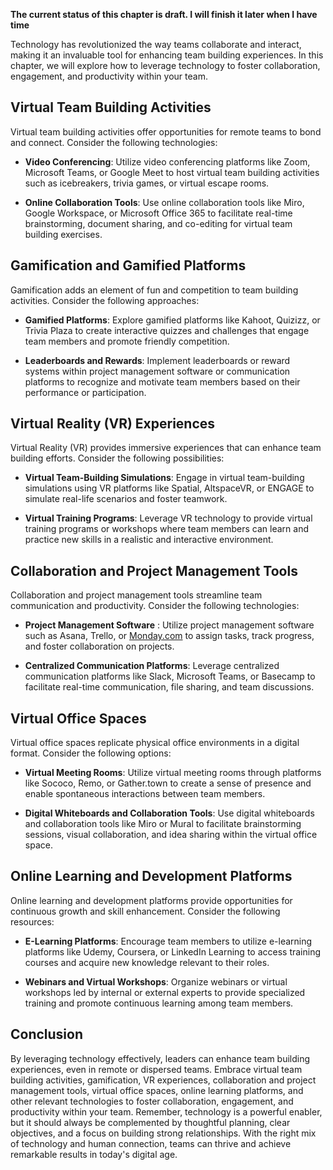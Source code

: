 **The current status of this chapter is draft. I will finish it later when I have time**

Technology has revolutionized the way teams collaborate and interact, making it an invaluable tool for enhancing team building experiences. In this chapter, we will explore how to leverage technology to foster collaboration, engagement, and productivity within your team.

**Virtual Team Building Activities**
------------------------------------

Virtual team building activities offer opportunities for remote teams to bond and connect. Consider the following technologies:

* **Video Conferencing**: Utilize video conferencing platforms like Zoom, Microsoft Teams, or Google Meet to host virtual team building activities such as icebreakers, trivia games, or virtual escape rooms.

* **Online Collaboration Tools**: Use online collaboration tools like Miro, Google Workspace, or Microsoft Office 365 to facilitate real-time brainstorming, document sharing, and co-editing for virtual team building exercises.

**Gamification and Gamified Platforms**
---------------------------------------

Gamification adds an element of fun and competition to team building activities. Consider the following approaches:

* **Gamified Platforms**: Explore gamified platforms like Kahoot, Quizizz, or Trivia Plaza to create interactive quizzes and challenges that engage team members and promote friendly competition.

* **Leaderboards and Rewards**: Implement leaderboards or reward systems within project management software or communication platforms to recognize and motivate team members based on their performance or participation.

**Virtual Reality (VR) Experiences**
------------------------------------

Virtual Reality (VR) provides immersive experiences that can enhance team building efforts. Consider the following possibilities:

* **Virtual Team-Building Simulations**: Engage in virtual team-building simulations using VR platforms like Spatial, AltspaceVR, or ENGAGE to simulate real-life scenarios and foster teamwork.

* **Virtual Training Programs**: Leverage VR technology to provide virtual training programs or workshops where team members can learn and practice new skills in a realistic and interactive environment.

**Collaboration and Project Management Tools**
----------------------------------------------

Collaboration and project management tools streamline team communication and productivity. Consider the following technologies:

* **Project Management Software** : Utilize project management software such as Asana, Trello, or [Monday.com](http://Monday.com) to assign tasks, track progress, and foster collaboration on projects.

* **Centralized Communication Platforms**: Leverage centralized communication platforms like Slack, Microsoft Teams, or Basecamp to facilitate real-time communication, file sharing, and team discussions.

**Virtual Office Spaces**
-------------------------

Virtual office spaces replicate physical office environments in a digital format. Consider the following options:

* **Virtual Meeting Rooms**: Utilize virtual meeting rooms through platforms like Sococo, Remo, or Gather.town to create a sense of presence and enable spontaneous interactions between team members.

* **Digital Whiteboards and Collaboration Tools**: Use digital whiteboards and collaboration tools like Miro or Mural to facilitate brainstorming sessions, visual collaboration, and idea sharing within the virtual office space.

**Online Learning and Development Platforms**
---------------------------------------------

Online learning and development platforms provide opportunities for continuous growth and skill enhancement. Consider the following resources:

* **E-Learning Platforms**: Encourage team members to utilize e-learning platforms like Udemy, Coursera, or LinkedIn Learning to access training courses and acquire new knowledge relevant to their roles.

* **Webinars and Virtual Workshops**: Organize webinars or virtual workshops led by internal or external experts to provide specialized training and promote continuous learning among team members.

**Conclusion**
--------------

By leveraging technology effectively, leaders can enhance team building experiences, even in remote or dispersed teams. Embrace virtual team building activities, gamification, VR experiences, collaboration and project management tools, virtual office spaces, online learning platforms, and other relevant technologies to foster collaboration, engagement, and productivity within your team. Remember, technology is a powerful enabler, but it should always be complemented by thoughtful planning, clear objectives, and a focus on building strong relationships. With the right mix of technology and human connection, teams can thrive and achieve remarkable results in today's digital age.
